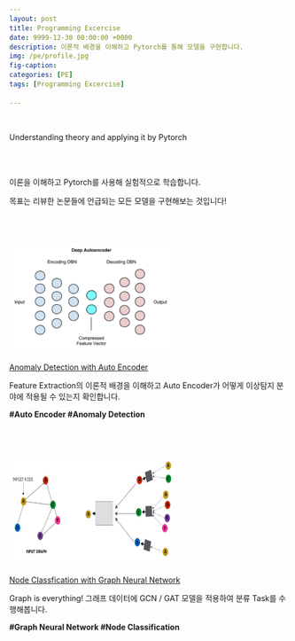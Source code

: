 ```yaml
---
layout: post
title: Programming Excercise 
date: 9999-12-30 00:00:00 +0000
description: 이론적 배경을 이해하고 Pytorch를 통해 모델을 구현합니다.
img: /pe/profile.jpg 
fig-caption:   
categories: [PE]
tags: [Programming Excercise]

---
```

<br/>

Understanding theory and applying it by Pytorch  
  
<br/>
  
<br/>

이론을 이해하고 Pytorch를 사용해 실험적으로 학습합니다.    
  
목표는 리뷰한 논문들에 언급되는 모든 모델을 구현해보는 것입니다!  
  
<br/>
  
<br/>

<br/>

<img src="/assets/img/pe/ae/profile.jpg" width="300" height="200" >
<br/>

[Anomaly Detection with Auto Encoder](https://chioni.github.io/AE)  
  
Feature Extraction의 이론적 배경을 이해하고 Auto Encoder가 어떻게 이상탐지 분야에 적용될 수 있는지 확인합니다.   
  
<b> #Auto Encoder  #Anomaly Detection</b>  

<br/>

<br/>

<br/>

<img src="/assets/img/pe/gnn/profile.jpg" width="300" height="200" >
  
[Node Classfication with Graph Neural Network](https://chioni.github.io/GNN)  
  
Graph is everything! 그래프 데이터에 GCN / GAT 모델을 적용하여 분류 Task를 수행해봅니다.  
  
<b> #Graph Neural Network  #Node Classification</b>  

<br/>

<br/>

<br/>
